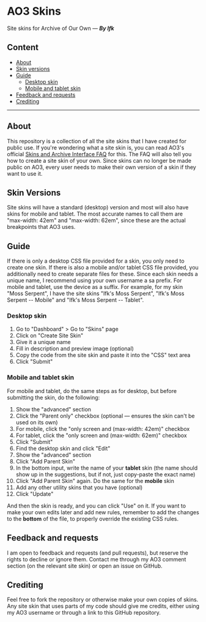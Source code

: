 # AO3 Skins
Site skins for Archive of Our Own — ___By Ifk___


## Content
- [About](#about)
- [Skin versions](#skin-versions)
- [Guide](#guide)
  - [Desktop skin](#desktop-skin)
  - [Mobile and tablet skin](#mobile-and-tablet-skin)
- [Feedback and requests](#feedback-and-requests)
- [Crediting](#crediting)


---


## About
This repository is a collection of all the site skins that I have created for public use. If you're wondering what a site skin is, you can read AO3's official [Skins and Archive Interface FAQ](https://archiveofourown.org/faq/skins-and-archive-interface#whatisaskin) for this. The FAQ will also tell you how to create a site skin of your own. Since skins can no longer be made public on AO3, every user needs to make their own version of a skin if they want to use it. 


## Skin Versions
Site skins will have a standard (desktop) version and most will also have skins for mobile and tablet. The most accurate names to call them are "max-width: 42em" and "max-width: 62em", since these are the actual breakpoints that AO3 uses. 


## Guide
If there is only a desktop CSS file provided for a skin, you only need to create one skin. If there is also a mobile and/or tablet CSS file provided, you additionally need to create separate files for these. Since each skin needs a unique name, I recommend using your own username a sa prefix. For mobile and tablet, use the device as a suffix. For example, for my skin "Moss Serpent", I have the site skins "Ifk's Moss Serpent", "Ifk's Moss Serpent -- Mobile" and "Ifk's Moss Serpent -- Tablet". 

### Desktop skin
1. Go to "Dashboard" > Go to "Skins" page
2. Click on "Create Site Skin"
3. Give it a unique name
4. Fill in description and preview image (optional)
5. Copy the code from the site skin and paste it into the "CSS" text area
6. Click "Submit"

### Mobile and tablet skin
For mobile and tablet, do the same steps as for desktop, but before submitting the skin, do the following:
1. Show the "advanced" section
2. Click the "Parent only" checkbox (optional — ensures the skin can't be used on its own)
3. For mobile, click the "only screen and (max-width: 42em)" checkbox
4. For tablet, click the "only screen and (max-width: 62em)" checkbox
5. Click "Submit"
6. Find the desktop skin and click "Edit"
7. Show the "advanced" section
8. Click "Add Parent Skin"
9. In the bottom input, write the name of your **tablet** skin (the name should show up in the suggestions, but if not, just copy-paste the exact name)
10. Click "Add Parent Skin" again. Do the same for the **mobile** skin
11. Add any other utility skins that you have (optional)
12. Click "Update"

And then the skin is ready, and you can click "Use" on it. If you want to make your own edits later and add new rules, remember to add the changes to the **bottom** of the file, to properly override the existing CSS rules. 


## Feedback and requests
I am open to feedback and requests (and pull requests), but reserve the rights to decline or ignore them. Contact me through my AO3 comment section (on the relevant site skin) or open an issue on GitHub. 


## Crediting
Feel free to fork the repository or otherwise make your own copies of skins. Any site skin that uses parts of my code should give me credits, either using my AO3 username or through a link to this GitHub repository. 
